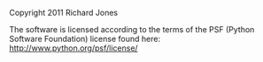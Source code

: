 Copyright 2011 Richard Jones

The software is licensed according to the terms of the PSF (Python Software Foundation) license found here: http://www.python.org/psf/license/